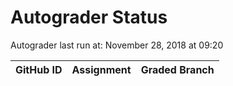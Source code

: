 # Autograder Status
Autograder last run at: November 28, 2018 at 09:20

| GitHub ID | Assignment | Graded Branch |
|-----------|------------|---------------|
